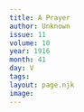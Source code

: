 ```yaml
---
title: A Prayer
author: Unknown
issue: 11
volume: 10
year: 1916
month: 41
day: V
tags:
layout: page.njk
image:
---
```

